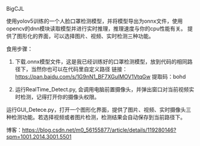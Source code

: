 BigCJL


使用yolov5训练的一个人脸口罩检测模型，并将模型导出为onnx文件，使用opencv的dnn模块读取模型并进行实时推理，推理速度与你的cpu性能有关。
提供了图形化的界面，可以选择图片、视频、实时检测三种功能。

食用步骤：
1. 下载.onnx模型文件，这是我已经训练好的口罩检测模型，放到代码的相同路径下，当然你也可以在代码里自定义路径
链接：https://pan.baidu.com/s/1G9nN1_BF7XGulMOV1VtqGw 
提取码：bohd

2. 运行RealTime_Detect.py, 会调用电脑前置摄像头，并弹出窗口对当前视频实时检测，记得打开你的摄像头权限。

运行GUI_Detece.py，打开一个图形化界面，提供了图片、视频、实时摄像头三种检测功能。若选择视频或者图片检测，检测结果会自动保存到当前路径下。

博客：https://blog.csdn.net/m0_56155877/article/details/119280146?spm=1001.2014.3001.5501